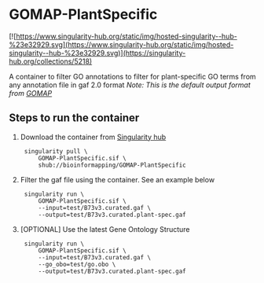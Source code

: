# GOMAP-PlantSpecific

[![https://www.singularity-hub.org/static/img/hosted-singularity--hub-%23e32929.svg](https://www.singularity-hub.org/static/img/hosted-singularity--hub-%23e32929.svg)](https://singularity-hub.org/collections/5218)

A container to filter GO annotations to filter for plant-specific GO terms from any annotation file in gaf 2.0 format
*Note: This is the default output format from [GOMAP](https://github.com/Dill-PICL/GOMAP-singularity)*  

## Steps to run the container

1. Download the container from [Singularity hub](https://singularity-hub.org/)
   ```
	singularity pull \
		GOMAP-PlantSpecific.sif \
		shub://bioinformapping/GOMAP-PlantSpecific
   ```
2. Filter the gaf file using the container. See an example below
   ```
	singularity run \
		GOMAP-PlantSpecific.sif \
		--input=test/B73v3.curated.gaf \
		--output=test/B73v3.curated.plant-spec.gaf
   ```
3. [OPTIONAL] Use the latest Gene Ontology Structure
   ```
	singularity run \
		GOMAP-PlantSpecific.sif \
		--input=test/B73v3.curated.gaf \
		--go_obo=test/go.obo \
		--output=test/B73v3.curated.plant-spec.gaf
   ```
